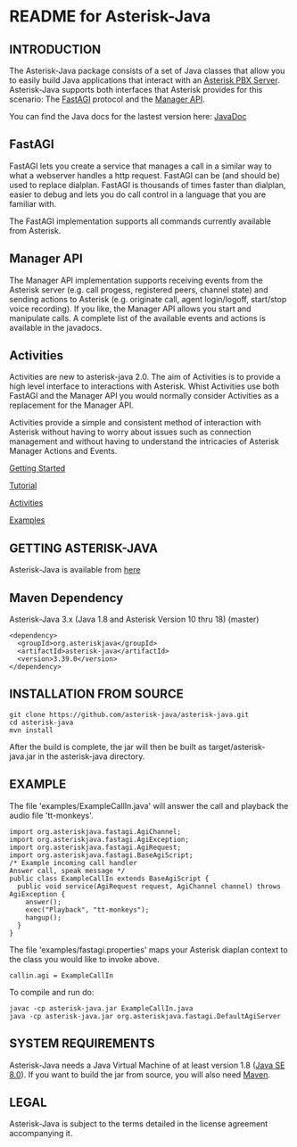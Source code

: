 README for Asterisk-Java
========================

INTRODUCTION
------------

The Asterisk-Java package consists of a set of Java classes that allow you to easily build Java applications that interact with an [Asterisk PBX Server](http://asterisk.org). Asterisk-Java supports both interfaces that Asterisk provides for this scenario: The [FastAGI](https://wiki.asterisk.org/wiki/display/AST/Application_AGI) protocol and the [Manager API](https://wiki.asterisk.org/wiki/display/AST/The+Asterisk+Manager+TCP+IP+API).

You can find the Java docs for the lastest version here:
[JavaDoc](https://javadoc.io/doc/org.asteriskjava/asterisk-java/2.0.2)

FastAGI
-------
FastAGI lets you create a service that manages a call in a similar way to what a webserver handles a http request. FastAGI can be (and should be) used to replace dialplan. FastAGI is thousands of times faster than dialplan, easier to debug and lets you do call control in a language that you are familiar with.

The FastAGI implementation supports all commands currently available from Asterisk.

Manager API
-----------
The Manager API implementation supports receiving events from the Asterisk server (e.g. call progess, registered peers, channel state) and sending actions to Asterisk (e.g. originate call, agent login/logoff, start/stop voice recording).
If you like, the Manager API allows you start and manipulate calls.
A complete list of the available events and actions is available in the javadocs.

Activities
----------
Activities are new to asterisk-java 2.0. The aim of Activities is to provide a high level interface to interactions with Asterisk. Whist Activities use both FastAGI and the Manager API you would normally consider Activities as a replacement for the Manager API.

Activities provide a simple and consistent method of interaction with Asterisk without having to worry about issues such as connection management and without having to understand the intricacies of Asterisk Manager Actions and Events.

[Getting Started](https://github.com/asterisk-java/asterisk-java/wiki/Getting-Started)

[Tutorial](https://github.com/asterisk-java/asterisk-java/wiki/Tutorial)

[Activities](https://github.com/asterisk-java/asterisk-java/wiki/Activities)

[Examples](https://github.com/asterisk-java/asterisk-java/wiki/Examples)


GETTING ASTERISK-JAVA
---------------------

Asterisk-Java is available from [here](https://github.com/asterisk-java/asterisk-java/releases)

Maven Dependency
----------------

Asterisk-Java 3.x (Java 1.8 and Asterisk Version 10 thru 18) (master)

	<dependency>
	  <groupId>org.asteriskjava</groupId>
	  <artifactId>asterisk-java</artifactId>
	  <version>3.39.0</version>
	</dependency>

INSTALLATION FROM SOURCE
------------------------

	git clone https://github.com/asterisk-java/asterisk-java.git
	cd asterisk-java
	mvn install

After the build is complete, the jar will then be built as target/asterisk-java.jar in the asterisk-java directory.

EXAMPLE
-------

The file 'examples/ExampleCallIn.java' will answer the call and playback the audio file 'tt-monkeys'.

	import org.asteriskjava.fastagi.AgiChannel;
	import org.asteriskjava.fastagi.AgiException;
	import org.asteriskjava.fastagi.AgiRequest;
	import org.asteriskjava.fastagi.BaseAgiScript;
	/* Example incoming call handler
	Answer call, speak message */
	public class ExampleCallIn extends BaseAgiScript {
	  public void service(AgiRequest request, AgiChannel channel) throws AgiException {
	    answer();
	    exec("Playback", "tt-monkeys"); 
	    hangup();
	  }
	}

The file 'examples/fastagi.properties' maps your Asterisk diaplan context to the class you would like to invoke above.

	callin.agi = ExampleCallIn

To compile and run do:

	javac -cp asterisk-java.jar ExampleCallIn.java
	java -cp asterisk-java.jar org.asteriskjava.fastagi.DefaultAgiServer

SYSTEM REQUIREMENTS
-------------------

Asterisk-Java needs a Java Virtual Machine of at least version 1.8 ([Java SE 8.0](http://www.oracle.com/technetwork/java/javase/downloads/index.html)). If you want to build the jar from source, you will
also need [Maven](http://maven.apache.org/).

LEGAL
-----

Asterisk-Java is subject to the terms detailed in the license agreement accompanying it.
